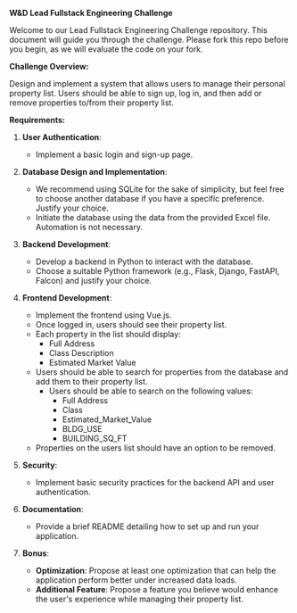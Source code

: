 **W&D Lead Fullstack Engineering Challenge**

Welcome to our Lead Fullstack Engineering Challenge repository. This document will guide you through the challenge. Please fork this repo before you begin, as we will evaluate the code on your fork.

**Challenge Overview:**

Design and implement a system that allows users to manage their personal property list. Users should be able to sign up, log in, and then add or remove properties to/from their property list.

**Requirements:**

1. **User Authentication**:
    - Implement a basic login and sign-up page.

2. **Database Design and Implementation**: 
    - We recommend using SQLite for the sake of simplicity, but feel free to choose another database if you have a specific preference. Justify your choice.
    - Initiate the database using the data from the provided Excel file. Automation is not necessary. 

3. **Backend Development**:
    - Develop a backend in Python to interact with the database.
    - Choose a suitable Python framework (e.g., Flask, Django, FastAPI, Falcon) and justify your choice.

4. **Frontend Development**:
    - Implement the frontend using Vue.js.
    - Once logged in, users should see their property list.
    - Each property in the list should display:
        - Full Address
        - Class Description
        - Estimated Market Value
    - Users should be able to search for properties from the database and add them to their property list.
        - Users should be able to search on the following values:
            - Full Address
            - Class
            - Estimated_Market_Value
            - BLDG_USE
            - BUILDING_SQ_FT
    - Properties on the users list should have an option to be removed.

5. **Security**:
    - Implement basic security practices for the backend API and user authentication.

6. **Documentation**:
    - Provide a brief README detailing how to set up and run your application.
  
7. **Bonus**:
    - **Optimization**: Propose at least one optimization that can help the application perform better under increased data loads.
    - **Additional Feature**: Propose a feature you believe would enhance the user's experience while managing their property list.
